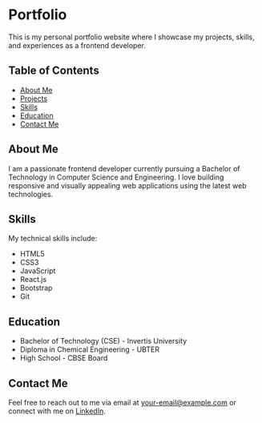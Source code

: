 # Portfolio

This is my personal portfolio website where I showcase my projects, skills, and experiences as a frontend developer.

## Table of Contents

- [About Me](#about-me)
- [Projects](#projects)
- [Skills](#skills)
- [Education](#education)
- [Contact Me](#contact-me)

## About Me

I am a passionate frontend developer currently pursuing a Bachelor of Technology in Computer Science and Engineering. I love building responsive and visually appealing web applications using the latest web technologies.

## Skills

My technical skills include:

- HTML5
- CSS3
- JavaScript
- React.js
- Bootstrap
- Git

## Education

- Bachelor of Technology (CSE) - Invertis University
- Diploma in Chemical Engineering - UBTER
- High School - CBSE Board

## Contact Me

Feel free to reach out to me via email at [your-email@example.com](mailto:your-email@example.com) or connect with me on [LinkedIn]([https://www.linkedin.com/in/your-linkedin-profile](https://www.linkedin.com/in/rahul-singh-87675a221/)https://www.linkedin.com/in/rahul-singh-87675a221/).

